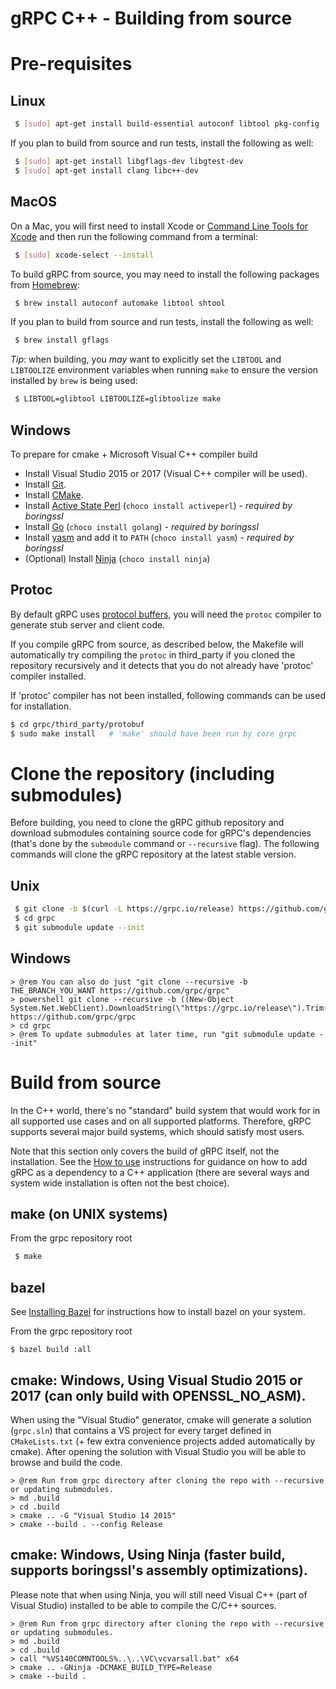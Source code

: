 gRPC C++ - Building from source
===========================

# Pre-requisites

## Linux

```sh
 $ [sudo] apt-get install build-essential autoconf libtool pkg-config
```

If you plan to build from source and run tests, install the following as well:
```sh
 $ [sudo] apt-get install libgflags-dev libgtest-dev
 $ [sudo] apt-get install clang libc++-dev
```

## MacOS

On a Mac, you will first need to
install Xcode or
[Command Line Tools for Xcode](https://developer.apple.com/download/more/)
and then run the following command from a terminal:

```sh
 $ [sudo] xcode-select --install
```

To build gRPC from source, you may need to install the following
packages from [Homebrew](https://brew.sh):

```sh
 $ brew install autoconf automake libtool shtool
```

If you plan to build from source and run tests, install the following as well:
```sh
 $ brew install gflags
```

*Tip*: when building, 
you *may* want to explicitly set the `LIBTOOL` and `LIBTOOLIZE`
environment variables when running `make` to ensure the version
installed by `brew` is being used:

```sh
 $ LIBTOOL=glibtool LIBTOOLIZE=glibtoolize make
```

## Windows

To prepare for cmake + Microsoft Visual C++ compiler build
- Install Visual Studio 2015 or 2017 (Visual C++ compiler will be used).
- Install [Git](https://git-scm.com/).
- Install [CMake](https://cmake.org/download/).
- Install [Active State Perl](https://www.activestate.com/activeperl/) (`choco install activeperl`) - *required by boringssl*
- Install [Go](https://golang.org/dl/) (`choco install golang`) - *required by boringssl*
- Install [yasm](http://yasm.tortall.net/) and add it to `PATH` (`choco install yasm`) - *required by boringssl*
- (Optional) Install [Ninja](https://ninja-build.org/) (`choco install ninja`)

## Protoc

By default gRPC uses [protocol buffers](https://github.com/google/protobuf),
you will need the `protoc` compiler to generate stub server and client code.

If you compile gRPC from source, as described below, the Makefile will
automatically try compiling the `protoc` in third_party if you cloned the
repository recursively and it detects that you do not already have 'protoc' compiler
installed.

If 'protoc' compiler has not been installed, following commands can be used for installation.

```sh
$ cd grpc/third_party/protobuf
$ sudo make install   # 'make' should have been run by core grpc
```

# Clone the repository (including submodules)

Before building, you need to clone the gRPC github repository and download submodules containing source code 
for gRPC's dependencies (that's done by the `submodule` command or `--recursive` flag). The following commands will clone the gRPC
repository at the latest stable version.

## Unix

```sh
 $ git clone -b $(curl -L https://grpc.io/release) https://github.com/grpc/grpc
 $ cd grpc
 $ git submodule update --init
 ```

## Windows

```
> @rem You can also do just "git clone --recursive -b THE_BRANCH_YOU_WANT https://github.com/grpc/grpc"
> powershell git clone --recursive -b ((New-Object System.Net.WebClient).DownloadString(\"https://grpc.io/release\").Trim()) https://github.com/grpc/grpc
> cd grpc
> @rem To update submodules at later time, run "git submodule update --init"
```

# Build from source

In the C++ world, there's no "standard" build system that would work for in all supported use cases and on all supported platforms.
Therefore, gRPC supports several major build systems, which should satisfy most users.

Note that this section only covers the build of gRPC itself, not the installation. See the [How to use](https://github.com/grpc/grpc/tree/master/src/cpp#to-start-using-grpc-c) instructions
for guidance on how to add gRPC as a dependency to a C++ application (there are several ways and system wide installation is often not the best choice).

## make (on UNIX systems)

From the grpc repository root
```sh
 $ make
```

## bazel

See [Installing Bazel](https://docs.bazel.build/versions/master/install.html) for instructions how to install bazel on your system.

From the grpc repository root
```
$ bazel build :all
```

## cmake: Windows, Using Visual Studio 2015 or 2017 (can only build with OPENSSL_NO_ASM).
When using the "Visual Studio" generator,
cmake will generate a solution (`grpc.sln`) that contains a VS project for 
every target defined in `CMakeLists.txt` (+ few extra convenience projects
added automatically by cmake). After opening the solution with Visual Studio 
you will be able to browse and build the code.
```
> @rem Run from grpc directory after cloning the repo with --recursive or updating submodules.
> md .build
> cd .build
> cmake .. -G "Visual Studio 14 2015" 
> cmake --build . --config Release
```

## cmake: Windows, Using Ninja (faster build, supports boringssl's assembly optimizations).
Please note that when using Ninja, you will still need Visual C++ (part of Visual Studio)
installed to be able to compile the C/C++ sources.
```
> @rem Run from grpc directory after cloning the repo with --recursive or updating submodules.
> md .build
> cd .build
> call "%VS140COMNTOOLS%..\..\VC\vcvarsall.bat" x64
> cmake .. -GNinja -DCMAKE_BUILD_TYPE=Release
> cmake --build .
```
